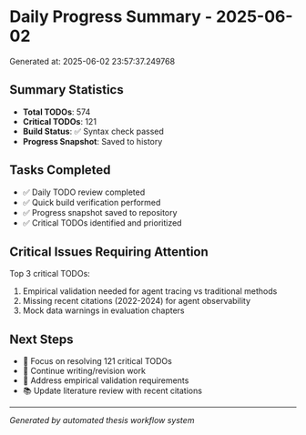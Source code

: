 # Daily Progress Summary - 2025-06-02

Generated at: 2025-06-02 23:57:37.249768

## Summary Statistics
- **Total TODOs**: 574
- **Critical TODOs**: 121
- **Build Status**: ✅ Syntax check passed
- **Progress Snapshot**: Saved to history

## Tasks Completed
- ✅ Daily TODO review completed
- ✅ Quick build verification performed  
- ✅ Progress snapshot saved to repository
- ✅ Critical TODOs identified and prioritized

## Critical Issues Requiring Attention
Top 3 critical TODOs:
1. Empirical validation needed for agent tracing vs traditional methods
2. Missing recent citations (2022-2024) for agent observability 
3. Mock data warnings in evaluation chapters

## Next Steps
- 🎯 Focus on resolving 121 critical TODOs
- 📝 Continue writing/revision work
- 🔬 Address empirical validation requirements
- 📚 Update literature review with recent citations

---
*Generated by automated thesis workflow system*
